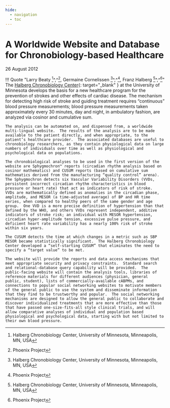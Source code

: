 ```yaml
---
hide:
  - navigation
  - toc
---
```


# A Worldwide Website and Database for Chronobiology-based Healthcare

26 August 2012

[^1]: Halberg Chronobiology Center, University of Minnesota, Minneapolis, MN, USA
[^2]: Phoenix Project

!!! Quote "Larry Beaty [^1]^,^[^2], Germaine Cornelissen [^1]^,^[^2], Franz Halberg [^1]^,^[^2]"
    The [Halberg Chronobiology Center](https://halbergchronobiologycenter.umn.edu){: target="_blank" } at the University of Minnesota develops the basis for a new healthcare program for the prevention of strokes and other effects of cardiac disease.  The mechanism for detecting high risk of stroke and guiding treatment requires “continuous” blood pressure measurements; blood pressure measurements taken approximately every 30 minutes, day and night, in ambulatory fashion, are analyzed via cosinor and cumulative sum.

    The analysis can be automated on, and dispensed from, a worldwide multi-lingual website.  The results of the analysis are to be made available to the patient directly, and when appropriate, to the patient’s healthcare provider.  The associated databases are useful to chronobiology researchers, as they contain physiological data on large numbers of individuals over time as well as physiological and psychological data on populations.

    The chronobiological analyses to be used in the first version of the website are Sphygmochron™ reports (circadian rhythm analysis based on cosinor mathematics) and CUSUM reports (based on cumulative sum mathematics derived from the manufacturing “quality control” arena).  The Sphygmochron detects six Vascular Variability Disorders (VVDs, persistent incorrect circadian rhythm characteristics in blood pressure or heart rate) that act as indicators of risk of stroke.  VVDs are mathematically defined as anomalies in the circadian phase, amplitude, and MESOR (a time-adjusted average) of BP and HR time series, when compared to healthy peers of the same gender and age group.  One VVD is a more precise definition of hypertension than that defined by the WHO, and others VVDs represent independent, additive indicators of stroke risk; an individual with MESOR hypertension, circadian hyper-amplitude tension, excessive pulse pressure, and deficient heart rate variability has a nearly 100% risk of stroke within six years.

    The CUSUM detects the time at which changes in a metric such as SBP MESOR became statistically significant.  The Halberg Chronobiology Center developed a “self-starting CUSUM” that eliminates the need to specify a “target value” to be met.  

    The website will provide the reports and data access mechanisms that meet appropriate security and privacy constraints.  Standard search and relational-database query capability will be provided.  The public-facing website will contain the analysis tools, libraries of reference materials for different audiences (physician, general public, student), lists of commercially-available cABPMs, and connections to popular social networking websites to motivate members of the general public to use the system and disseminate information that they find to be trustworthy and popular.  The social networking mechanisms are designed to allow the general public to collaborate and discover individualized treatments that are more effective than those that have passed one-size-fits-all style clinical trials, and will allow comparative analyses of individual and population based physiological and psychological data, starting with but not limited to their own blood pressure.
